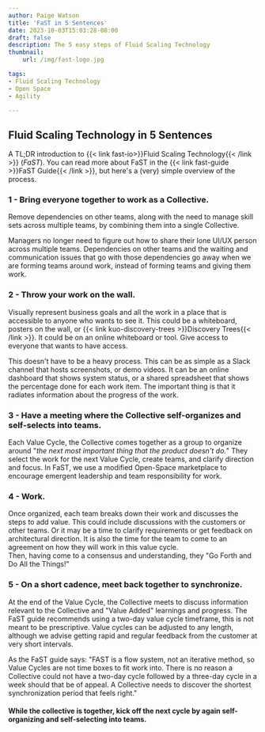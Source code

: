 ```yaml
---
author: Paige Watson
title: 'FaST in 5 Sentences'
date: 2023-10-03T15:03:28-08:00
draft: false
description: The 5 easy steps of Fluid Scaling Technology
thumbnail:
    url: /img/fast-logo.jpg

tags:
- Fluid Scaling Technology
- Open Space
- Agility

---
```

## Fluid Scaling Technology in 5 Sentences

A TL;DR introduction to {{< link fast-io>}}Fluid Scaling Technology{{< /link >}} (_FaST_).
You can read more about FaST in the {{< link fast-guide >}}FaST Guide{{< /link >}}, but here's a (very) simple
overview of the process.

### 1 - Bring everyone together to work as a Collective.

Remove dependencies on other teams, along with the need to manage skill sets across multiple teams, by combining them
into a single Collective.

Managers no longer need to figure out how to share their lone UI/UX person across multiple teams. Dependencies on other
teams and the waiting and communication issues that go with those dependencies go away when we are forming teams around
work, instead of forming teams and giving them work.

### 2 - Throw your work on the wall.

Visually represent business goals and all the work in a place that is accessible to anyone who wants to see it. This
could be a whiteboard, posters on the wall, or {{< link kuo-discovery-trees >}}Discovery Trees{{< /link >}}.
It could be on an online whiteboard or tool. Give access to everyone that wants to have access.

This doesn't have to be a heavy process. This can be as simple as a Slack channel that hosts screenshots, or demo
videos. It can be an online dashboard that shows system status, or a shared spreadsheet that shows the percentage done
for each work item. The important thing is that it radiates information about the progress of the work.

### 3 - Have a meeting where the Collective self-organizes and self-selects into teams.

Each Value Cycle, the Collective comes together as a group to organize around "_the next most important thing that the
product doesn't do._" They select the work for the next Value Cycle, create teams, and clarify direction and focus. In
FaST, we use a modified Open-Space marketplace to encourage emergent leadership and team responsibility for work.

### 4 - Work.

Once organized, each team breaks down their work and discusses the steps to add value. This could include discussions
with the customers or other teams. Or it may be a time to clarify requirements or get feedback on architectural
direction. It is also the time for the team to come to an agreement on how they will work in this value cycle.\
Then, having come to a consensus and understanding, they "Go Forth and Do All the Things!"

### 5 - On a short cadence, meet back together to synchronize.

At the end of the Value Cycle, the Collective meets to discuss information relevant to the Collective and "Value Added"
learnings and progress. The FaST guide recommends using a two-day value cycle timeframe, this is not meant to be
prescriptive. Value cycles can be adjusted to any length, although we advise getting rapid and regular feedback from the
customer at very short intervals.

As the FaST guide says: "FAST is a flow system, not an iterative method, so Value Cycles are not time boxes to fit work
into. There is no reason a Collective could not have a two-day cycle followed by a three-day cycle in a week should that
be of appeal. A Collective needs to discover the shortest synchronization period that feels right."

#### While the collective is together, kick off the next cycle by again self-organizing and self-selecting into teams.
